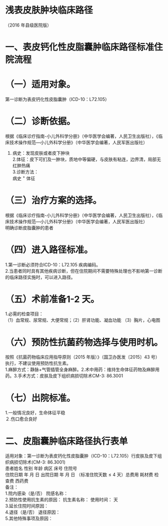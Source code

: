 # 浅表皮肤肿块临床路径  
（2016 年县级医院版）  
# 一、表皮钙化性皮脂囊肿临床路径标准住院流程  
# （一）适用对象。  
第一诊断为表皮钙化性皮脂囊肿（ICD-10：L72.105）  
# （二）诊断依据。  
根据《临床诊疗指南-小儿外科学分册》（中华医学会编著，人民卫生出版社），《临床技术操作规范—小儿外科学分册》（中华医学会编著，人民军医出版社）  
1. 病史：发现皮肤或者皮下肿块  
2.体征：皮下可扪及一肿块，质地中等偏硬，与皮肤有粘连，边界清，局部无红肿热痛  
3.诊断方法：  
病史 $^+$ 体征  
# （三）治疗方案的选择。  
根据《临床诊疗指南-小儿外科学分册》（中华医学会编著，人民卫生出版社），《临床技术操作规范—小儿外科学分册》（中华医学会编著，人民军医出版社）  
明确诊断皮脂囊肿的患者  
# （四）进入路径标准。  
1.第一诊断必须符合ICD-10：L72.105 疾病编码。  
2.当患者同时具有其他疾病诊断，但在住院期间不需要特殊处理也不影响第一诊断的临床路径实施时，可以进入路径。  
# （五）术前准备1-2 天。  
1.必需的检查项目：  
（1）血常规、尿常规、大便常规；（2）肝肾功能、凝血功能 （3）胸片，心电图  
# （六）预防性抗菌药物选择与使用时机。  
按照《抗菌药物临床应用指导原则（2015 年版）》（国卫办医发〔2015〕43 号）执行，不建议使用预防性抗生素。  
1.麻醉方式：静脉+气管插管全身麻醉。2.术中用药：维持生命体征药物及麻醉用药。3.手术方式：皮肤及皮下组织病损切除术CM-3: 86.3001  
# （七）出院标准。  
1.一般情况良好，生命体征平稳  
２.伤口愈合良好  
# 二、皮脂囊肿临床路径执行表单  
适用对象：第一诊断为表皮钙化性皮脂囊肿（ICD-10：L72.105）行皮肤及皮下组织病损切除术(CM-3: 86.3001)  
患者姓名             性别    年龄        病区     床号       住院号  
住院日期       年  月  日   出院日期      年  月   日  （标准住院天数${\leqslant}4$ 天）总费用      耗材费              检查费              西药费  
备注：  
1.院内感染（是/否）       院感名称：  
2.预防性使用抗生素的原因：                抗生素名称：         使用时间：   天  
3.延长住院时间原因：  
4.退径（是/否）     退径原因：  
5.其他特殊事项及原因：  